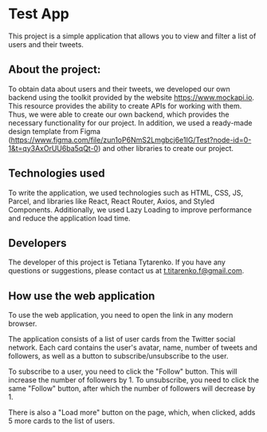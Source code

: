 # Test App

This project is a simple application that allows you to view and filter a list
of users and their tweets.

## About the project:

To obtain data about users and their tweets, we developed our own backend using
the toolkit provided by the website https://www.mockapi.io. This resource
provides the ability to create APIs for working with them. Thus, we were able to
create our own backend, which provides the necessary functionality for our
project. In addition, we used a ready-made design template from Figma
(https://www.figma.com/file/zun1oP6NmS2Lmgbcj6e1IG/Test?node-id=0-1&t=qy3AxOrUU6ba5qQt-0)
and other libraries to create our project.

## Technologies used

To write the application, we used technologies such as HTML, CSS, JS, Parcel,
and libraries like React, React Router, Axios, and Styled Components.
Additionally, we used Lazy Loading to improve performance and reduce the
application load time.

## Developers

The developer of this project is Tetiana Tytarenko. If you have any questions or
suggestions, please contact us at t.titarenko.f@gmail.com.

## How use the web application

To use the web application, you need to open the link in any modern browser.

The application consists of a list of user cards from the Twitter social
network. Each card contains the user's avatar, name, number of tweets and
followers, as well as a button to subscribe/unsubscribe to the user.

To subscribe to a user, you need to click the "Follow" button. This will
increase the number of followers by 1. To unsubscribe, you need to click the
same "Follow" button, after which the number of followers will decrease by 1.

There is also a "Load more" button on the page, which, when clicked, adds 5 more
cards to the list of users.
